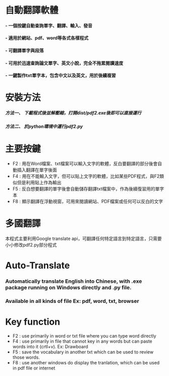 # 自動翻譯軟體
####  - 一個按鍵自動查詢單字、翻譯、輸入、發音
####  - 適用於網站、pdf、word等各式各樣程式
####  - 可翻譯單字與段落
####  - 可用於迅速查詢論文單字、英文小說，完全不拖累閱讀速度
####  - 一鍵製作txt單字本，包含中文以及英文，用於後續複習
# 安裝方法
##### 方法一、 下載程式後並解壓縮，打開dist/pdf2.exe後即可以直接運行
##### 方法二、 於python環境中運行pdf2.py
# 主要按鍵
* F2 : 用在Word檔案、txt檔案可以輸入文字的軟體，反白要翻譯的部分後會自動插入翻譯在單字後面
* F4 : 用在不能輸入文字，但可以貼上文字的軟體，比如某些PDF程式，與F2類似但是利用貼上作為輸出
* F5 : 反白想要翻譯的單字後會自動儲存翻譯txt檔案中，作為後續復習用的單字本
* F8 : 顯示翻譯在浮動視窗，可用來閱讀網站、PDF檔案或任何可以反白的文字
# 多國翻譯
本程式主要利用Google translate api，可翻譯任何特定語言到特定語言，只需要小小修改pdf2.py部分程式

# Auto-Translate
### Automatically translate English into Chinese, with .exe package running on Windows directly and .py file.
### Available in all kinds of file Ex: pdf, word, txt, browser
# Key function
* F2 : use primarily in word or txt file where you can type word directly
* F4 : use primarily in file that cannot key in any words but can paste words into it (crtl+v). Ex: Drawboard
* F5 : save the vocabulary in another txt which can be used to review those words.
* F8 : use another windows do display the tranlation, which can be used in pdf file or internet
